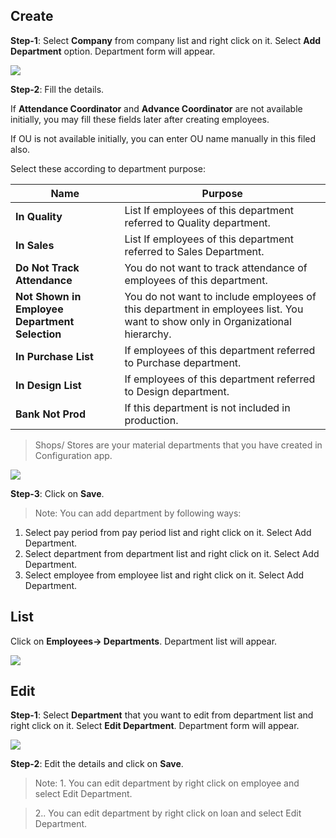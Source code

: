 ## Create

**Step-1**: Select **Company** from company list and right click on it. Select **Add Department** option. Department form will appear.

![](http://docs.risersoft.com/hrmnirvana/ImagesExt/image8_59.jpg)

**Step-2**: Fill the details.

If **Attendance Coordinator** and **Advance Coordinator** are not available initially, you may fill these fields later after creating employees.

If OU is not available initially, you can enter OU name manually in this filed also.

Select these according to department purpose:


|Name|	Purpose|
--- |---|
**In Quality** | List	If employees of this department referred to Quality department.
**In Sales** | List	If employees of this department referred to Sales Department.
**Do Not Track Attendance** |	You do not want to track attendance of employees of this department.
**Not Shown in Employee Department Selection** |	You do not want to include employees of this department in employees list. You want to show only in Organizational hierarchy.
**In Purchase List** |	If employees of this department referred to Purchase department.
**In Design List** |	If employees of this department referred to Design department.
**Bank Not Prod** |	If this department is not included in production.


>Shops/ Stores are your material departments that you have created in Configuration app.


  ![](http://docs.risersoft.com/hrmnirvana/ImagesExt/image8_60.png)


**Step-3**: Click on **Save**.

>Note:   You can add department by following ways:
1.	Select pay period from pay period list and right click on it. Select Add Department.
2.	Select department from department list and right click on it. Select Add Department.
3.	Select employee from employee list and right click on it. Select Add Department.


## List

Click on **Employees-> Departments**. Department list will appear.

![](http://docs.risersoft.com/hrmnirvana/ImagesExt/image8_61.jpg)


## Edit

**Step-1**: Select **Department** that you want to edit from department list and right click on it. Select **Edit Department**. Department form will appear.

![](http://docs.risersoft.com/hrmnirvana/ImagesExt/image8_62.jpg)

**Step-2**: Edit the details and click on **Save**.

>Note: 1. You can edit department by right click on employee and select Edit Department.

>    2.. You can edit department by right click on loan and select Edit Department.
